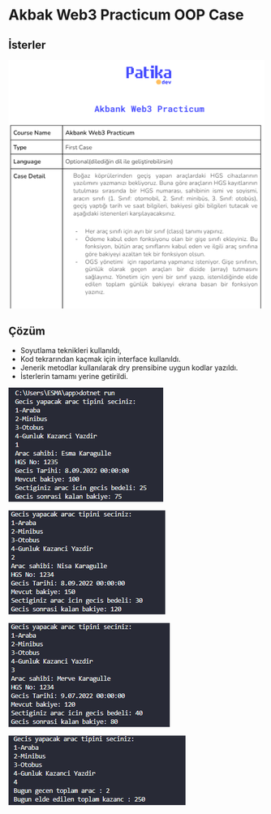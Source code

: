# Akbak Web3 Practicum OOP Case

## İsterler
![Diagram](https://github.com/esma6/akbank-web3-practicum-oopCase/blob/main/img/5.png)

## Çözüm
- Soyutlama teknikleri kullanıldı, 
- Kod tekrarından kaçmak için interface kullanıldı. 
- Jenerik metodlar kullanılarak dry prensibine uygun kodlar yazıldı. 
- İsterlerin tamamı yerine getirildi.

![Diagram](https://github.com/esma6/akbank-web3-practicum-oopCase/blob/main/img/1.png)

![Diagram](https://github.com/esma6/akbank-web3-practicum-oopCase/blob/main/img/2.png)

![Diagram](https://github.com/esma6/akbank-web3-practicum-oopCase/blob/main/img/3.png)

![Diagram](https://github.com/esma6/akbank-web3-practicum-oopCase/blob/main/img/4.png)
